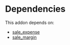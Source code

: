 # Dependencies

This addon depends on:

- [sale_expense](../../odoo-bringout-oca-ocb-sale_expense)
- [sale_margin](../../odoo-bringout-oca-ocb-sale_margin)
